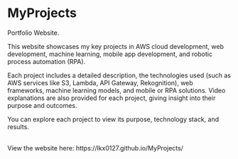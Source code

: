 # MyProjects
Portfolio Website.

This website showcases my key projects in AWS cloud development, web development, machine learning, mobile app development, and robotic process automation (RPA).

Each project includes a detailed description, the technologies used (such as AWS services like S3, Lambda, API Gateway, Rekognition), web frameworks, machine learning models, and mobile or RPA solutions. Video explanations are also provided for each project, giving insight into their purpose and outcomes.

You can explore each project to view its purpose, technology stack, and results.

<br/>
View the website here: https://lkx0127.github.io/MyProjects/
<br/>

